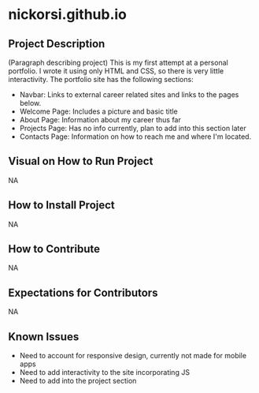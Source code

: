 # nickorsi.github.io

## Project Description

(Paragraph describing project)
This is my first attempt at a personal portfolio. I wrote it using only HTML and CSS, so there is very little interactivity. The portfolio site has the following sections:
* Navbar: Links to external career related sites and links to the pages below. 
* Welcome Page: Includes a picture and basic title
* About Page: Information about my career thus far
* Projects Page: Has no info currently, plan to add into this section later
* Contacts Page: Information on how to reach me and where I'm located. 

## Visual on How to Run Project
NA

## How to Install Project
NA

## How to Contribute
NA

## Expectations for Contributors
NA

## Known Issues
* Need to account for responsive design, currently not made for mobile apps
* Need to add interactivity to the site incorporating JS
* Need to add into the project section



